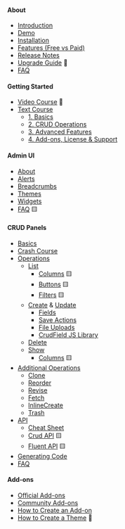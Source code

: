 #### About

- [Introduction](/docs/{{version}}/introduction)
- [Demo](/docs/{{version}}/demo)
- [Installation](/docs/{{version}}/installation)
- [Features (Free vs Paid)](/docs/{{version}}/features-free-vs-paid)
- [Release Notes](/docs/{{version}}/release-notes)
- [Upgrade Guide](/docs/{{version}}/upgrade-guide) 🚧
- [FAQ](/docs/{{version}}/faq)

#### Getting Started
- [Video Course](/docs/{{version}}/getting-started-videos) 🚧
- [Text Course](/docs/{{version}}/getting-started-basics)
    - [1. Basics](/docs/{{version}}/getting-started-basics)
    - [2. CRUD Operations](/docs/{{version}}/getting-started-crud-operations)
    - [3. Advanced Features](/docs/{{version}}/getting-started-advanced-features)
    - [4. Add-ons, License & Support](/docs/{{version}}/getting-started-license-and-support)

#### Admin UI

- [About](/docs/{{version}}/base-about)
- [Alerts](/docs/{{version}}/base-alerts)
- [Breadcrumbs](/docs/{{version}}/base-breadcrumbs)
- [Themes](/docs/{{version}}/base-themes)
- [Widgets](/docs/{{version}}/base-widgets)
- [FAQ](/docs/{{version}}/base-how-to) 🟨

#### CRUD Panels

- [Basics](/docs/{{version}}/crud-basics)
- [Crash Course](/docs/{{version}}/crud-tutorial)
- [Operations](/docs/{{version}}/crud-operations)
    + [List](/docs/{{version}}/crud-operation-list-entries)
        + [Columns](/docs/{{version}}/crud-columns) 🟨
        + [Buttons](/docs/{{version}}/crud-buttons) 🟨
        + [Filters](/docs/{{version}}/crud-filters) 🟨
    + [Create](/docs/{{version}}/crud-operation-create) & [Update](/docs/{{version}}/crud-operation-update)
        + [Fields](/docs/{{version}}/crud-fields)
        + [Save Actions](/docs/{{version}}/crud-save-actions)
        + [File Uploads](/docs/{{version}}/crud-uploaders)
        + [CrudField JS Library](/docs/{{version}}/crud-fields-javascript-api)
    + [Delete](/docs/{{version}}/crud-operation-delete)
    + [Show](/docs/{{version}}/crud-operation-show)
        + [Columns](/docs/{{version}}/crud-columns) 🟨
- [Additional Operations](/docs/{{version}}/crud-operations)
    + [Clone](/docs/{{version}}/crud-operation-clone)
    + [Reorder](/docs/{{version}}/crud-operation-reorder)
    + [Revise](/docs/{{version}}/crud-operation-revisions)
    + [Fetch](/docs/{{version}}/crud-operation-fetch)
    + [InlineCreate](/docs/{{version}}/crud-operation-inline-create)
    + [Trash](/docs/{{version}}/crud-operation-trash)
- [API](/docs/{{version}}/crud-cheat-sheet)
    + [Cheat Sheet](/docs/{{version}}/crud-cheat-sheet)
    + [Crud API](/docs/{{version}}/crud-api) 🟨
    + [Fluent API](/docs/{{version}}/crud-fluent-syntax) 🟨
- [Generating Code](/docs/{{version}}/generating-code)
- [FAQ](/docs/{{version}}/crud-how-to)

#### Add-ons

- [Official Add-ons](/docs/{{version}}/add-ons-official)
- [Community Add-ons](https://backpackforlaravel.com/addons)
- [How to Create an Add-on](/docs/{{version}}/add-ons-tutorial-using-the-addon-skeleton)
- [How to Create a Theme](/docs/{{version}}/add-ons-tutorial-how-to-create-a-theme) 🚧
